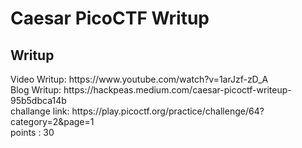 <h1><b>Caesar</b> PicoCTF Writup</h1>
<h2>Writup</h2>
Video Writup: https://www.youtube.com/watch?v=1arJzf-zD_A <br>
Blog Writup: https://hackpeas.medium.com/caesar-picoctf-writeup-95b5dbca14b<br>
challange link: https://play.picoctf.org/practice/challenge/64?category=2&page=1 <br>
points : 30
